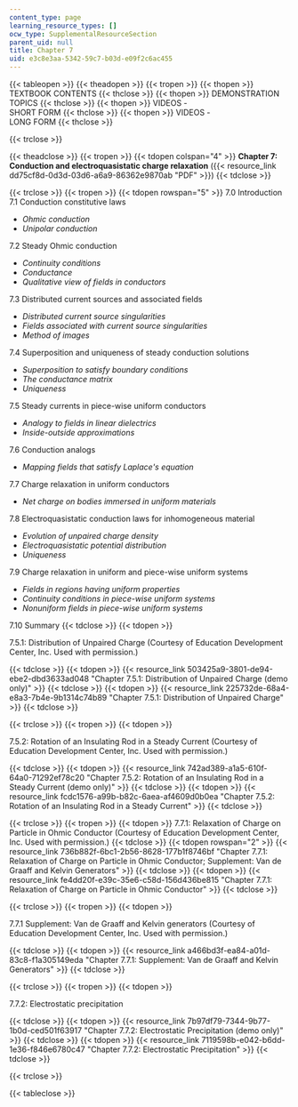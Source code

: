 ```yaml
---
content_type: page
learning_resource_types: []
ocw_type: SupplementalResourceSection
parent_uid: null
title: Chapter 7
uid: e3c8e3aa-5342-59c7-b03d-e09f2c6ac455
---
```


{{< tableopen >}}
{{< theadopen >}}
{{< tropen >}}
{{< thopen >}}
TEXTBOOK CONTENTS
{{< thclose >}}
{{< thopen >}}
DEMONSTRATION TOPICS
{{< thclose >}}
{{< thopen >}}
VIDEOS -  
SHORT FORM
{{< thclose >}}
{{< thopen >}}
VIDEOS -  
LONG FORM
{{< thclose >}}

{{< trclose >}}

{{< theadclose >}}
{{< tropen >}}
{{< tdopen colspan="4" >}}
**Chapter 7: Conduction and electroquasistatic charge relaxation** ({{< resource_link dd75cf8d-0d3d-03d6-a6a9-86362e9870ab "PDF" >}})
{{< tdclose >}}

{{< trclose >}}
{{< tropen >}}
{{< tdopen rowspan="5" >}}
7.0 Introduction  
7.1 Conduction constitutive laws

*   _Ohmic conduction_
*   _Unipolar conduction_

7.2 Steady Ohmic conduction

*   _Continuity conditions_
*   _Conductance_
*   _Qualitative view of fields in conductors_

7.3 Distributed current sources and associated fields

*   _Distributed current source singularities_
*   _Fields associated with current source singularities_
*   _Method of images_

7.4 Superposition and uniqueness of steady conduction solutions

*   _Superposition to satisfy boundary conditions_
*   _The conductance matrix_
*   _Uniqueness_

7.5 Steady currents in piece-wise uniform conductors

*   _Analogy to fields in linear dielectrics_
*   _Inside-outside approximations_

7.6 Conduction analogs

*   _Mapping fields that satisfy Laplace's equation_

7.7 Charge relaxation in uniform conductors

*   _Net charge on bodies immersed in uniform materials_

7.8 Electroquasistatic conduction laws for inhomogeneous material

*   _Evolution of unpaired charge density_
*   _Electroquasistatic potential distribution_
*   _Uniqueness_

7.9 Charge relaxation in uniform and piece-wise uniform systems

*   _Fields in regions having uniform properties_
*   _Continuity conditions in piece-wise uniform systems_
*   _Nonuniform fields in piece-wise uniform systems_

7.10 Summary
{{< tdclose >}}
{{< tdopen >}}


7.5.1: Distribution of Unpaired Charge (Courtesy of Education Development Center, Inc. Used with permission.)


{{< tdclose >}}
{{< tdopen >}}
{{< resource_link 503425a9-3801-de94-ebe2-dbd3633ad048 "Chapter 7.5.1: Distribution of Unpaired Charge (demo only)" >}}
{{< tdclose >}}
{{< tdopen >}}
{{< resource_link 225732de-68a4-e8a3-7b4e-9b1314c74b89 "Chapter 7.5.1: Distribution of Unpaired Charge" >}}
{{< tdclose >}}

{{< trclose >}}
{{< tropen >}}
{{< tdopen >}}


7.5.2: Rotation of an Insulating Rod in a Steady Current (Courtesy of Education Development Center, Inc. Used with permission.)


{{< tdclose >}}
{{< tdopen >}}
{{< resource_link 742ad389-a1a5-610f-64a0-71292ef78c20 "Chapter 7.5.2: Rotation of an Insulating Rod in a Steady Current (demo only)" >}}
{{< tdclose >}}
{{< tdopen >}}
{{< resource_link fcdc1576-a99b-b82c-6aea-af4609d0b0ea "Chapter 7.5.2: Rotation of an Insulating Rod in a Steady Current" >}}
{{< tdclose >}}

{{< trclose >}}
{{< tropen >}}
{{< tdopen >}}
7.7.1: Relaxation of Charge on Particle in Ohmic Conductor (Courtesy of Education Development Center, Inc. Used with permission.)
{{< tdclose >}}
{{< tdopen rowspan="2" >}}
{{< resource_link 736b882f-6bc1-2b56-8628-177b1f8746bf "Chapter 7.7.1: Relaxation of Charge on Particle in Ohmic Conductor; Supplement: Van de Graaff and Kelvin Generators" >}}
{{< tdclose >}}
{{< tdopen >}}
{{< resource_link fe4dd20f-e39c-35e6-c58d-156d436be815 "Chapter 7.7.1: Relaxation of Charge on Particle in Ohmic Conductor" >}}
{{< tdclose >}}

{{< trclose >}}
{{< tropen >}}
{{< tdopen >}}


7.7.1 Supplement: Van de Graaff and Kelvin generators (Courtesy of Education Development Center, Inc. Used with permission.)


{{< tdclose >}}
{{< tdopen >}}
{{< resource_link a466bd3f-ea84-a01d-83c8-f1a305149eda "Chapter 7.7.1: Supplement: Van de Graaff and Kelvin Generators" >}}
{{< tdclose >}}

{{< trclose >}}
{{< tropen >}}
{{< tdopen >}}


7.7.2: Electrostatic precipitation


{{< tdclose >}}
{{< tdopen >}}
{{< resource_link 7b97df79-7344-9b77-1b0d-ced501f63917 "Chapter 7.7.2: Electrostatic Precipitation (demo only)" >}}
{{< tdclose >}}
{{< tdopen >}}
{{< resource_link 7119598b-e042-b6dd-1e36-f846e6780c47 "Chapter 7.7.2: Electrostatic Precipitation" >}}
{{< tdclose >}}

{{< trclose >}}

{{< tableclose >}}
